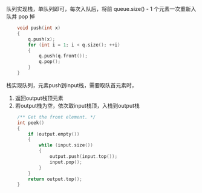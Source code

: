 

队列实现栈，单队列即可，每次入队后，将前 queue.size() - 1 个元素一次重新入队并 pop 掉

```cpp
    void push(int x)
    {
        q.push(x);
        for (int i = 1; i < q.size(); ++i)
        {
            q.push(q.front());
            q.pop();
        }
    }
```

栈实现队列，元素push到input栈，需要取队首元素时，
1. 返回output栈顶元素
2. 若output栈为空，依次取input栈顶，入栈到output栈

```cpp
    /** Get the front element. */
    int peek()
    {
        if (output.empty())
        {
            while (input.size())
            {
                output.push(input.top());
                input.pop();
            }
        }
        return output.top();
    }
```